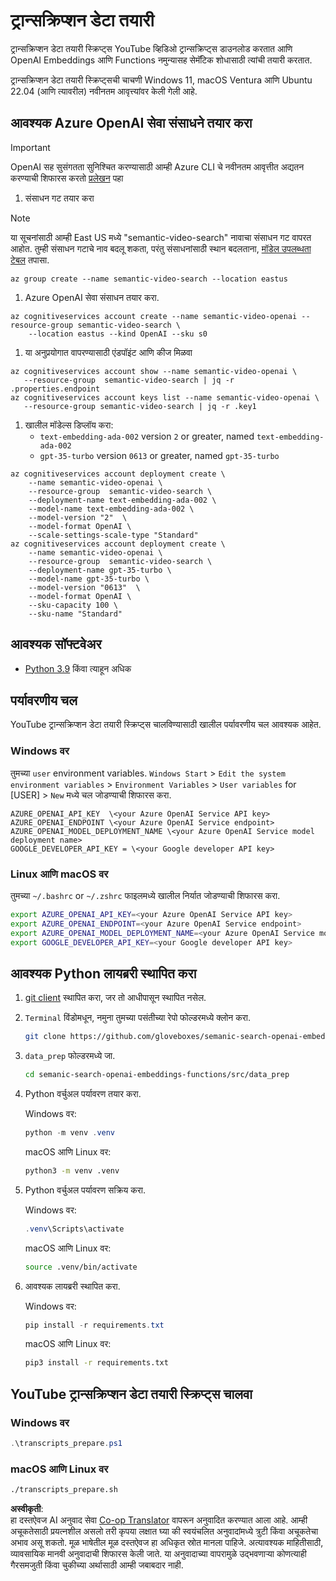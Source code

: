 <!--
CO_OP_TRANSLATOR_METADATA:
{
  "original_hash": "0d69f2d5814a698d3de5d0235940b5ae",
  "translation_date": "2025-05-19T18:48:18+00:00",
  "source_file": "08-building-search-applications/scripts/README.md",
  "language_code": "mr"
}
-->
# ट्रान्सक्रिप्शन डेटा तयारी

ट्रान्सक्रिप्शन डेटा तयारी स्क्रिप्ट्स YouTube व्हिडिओ ट्रान्सक्रिप्ट्स डाउनलोड करतात आणि OpenAI Embeddings आणि Functions नमुन्यासह सेमॅंटिक शोधासाठी त्यांची तयारी करतात.

ट्रान्सक्रिप्शन डेटा तयारी स्क्रिप्ट्सची चाचणी Windows 11, macOS Ventura आणि Ubuntu 22.04 (आणि त्यावरील) नवीनतम आवृत्त्यांवर केली गेली आहे.

## आवश्यक Azure OpenAI सेवा संसाधने तयार करा

> [!IMPORTANT]
> OpenAI सह सुसंगतता सुनिश्चित करण्यासाठी आम्ही Azure CLI चे नवीनतम आवृत्तीत अद्यतन करण्याची शिफारस करतो
> [प्रलेखन](https://learn.microsoft.com/cli/azure/update-azure-cli?WT.mc_id=academic-105485-koreyst) पहा

1. संसाधन गट तयार करा

> [!NOTE]
> या सूचनांसाठी आम्ही East US मध्ये "semantic-video-search" नावाचा संसाधन गट वापरत आहोत.
> तुम्ही संसाधन गटाचे नाव बदलू शकता, परंतु संसाधनांसाठी स्थान बदलताना, 
> [मॉडेल उपलब्धता टेबल](https://aka.ms/oai/models?WT.mc_id=academic-105485-koreyst) तपासा.

```console
az group create --name semantic-video-search --location eastus
```

1. Azure OpenAI सेवा संसाधन तयार करा.

```console
az cognitiveservices account create --name semantic-video-openai --resource-group semantic-video-search \
    --location eastus --kind OpenAI --sku s0
```

1. या अनुप्रयोगात वापरण्यासाठी एंडपॉइंट आणि कीज मिळवा

```console
az cognitiveservices account show --name semantic-video-openai \
   --resource-group  semantic-video-search | jq -r .properties.endpoint
az cognitiveservices account keys list --name semantic-video-openai \
   --resource-group semantic-video-search | jq -r .key1
```

1. खालील मॉडेल्स डिप्लॉय करा:
   - `text-embedding-ada-002` version `2` or greater, named `text-embedding-ada-002`
   - `gpt-35-turbo` version `0613` or greater, named `gpt-35-turbo`

```console
az cognitiveservices account deployment create \
    --name semantic-video-openai \
    --resource-group  semantic-video-search \
    --deployment-name text-embedding-ada-002 \
    --model-name text-embedding-ada-002 \
    --model-version "2"  \
    --model-format OpenAI \
    --scale-settings-scale-type "Standard"
az cognitiveservices account deployment create \
    --name semantic-video-openai \
    --resource-group  semantic-video-search \
    --deployment-name gpt-35-turbo \
    --model-name gpt-35-turbo \
    --model-version "0613"  \
    --model-format OpenAI \
    --sku-capacity 100 \
    --sku-name "Standard"
```

## आवश्यक सॉफ्टवेअर

- [Python 3.9](https://www.python.org/downloads/?WT.mc_id=academic-105485-koreyst) किंवा त्याहून अधिक

## पर्यावरणीय चल

YouTube ट्रान्सक्रिप्शन डेटा तयारी स्क्रिप्ट्स चालविण्यासाठी खालील पर्यावरणीय चल आवश्यक आहेत.

### Windows वर

तुमच्या `user` environment variables.
`Windows Start` > `Edit the system environment variables` > `Environment Variables` > `User variables` for [USER] > `New` मध्ये चल जोडण्याची शिफारस करा.

```text
AZURE_OPENAI_API_KEY  \<your Azure OpenAI Service API key>
AZURE_OPENAI_ENDPOINT \<your Azure OpenAI Service endpoint>
AZURE_OPENAI_MODEL_DEPLOYMENT_NAME \<your Azure OpenAI Service model deployment name>
GOOGLE_DEVELOPER_API_KEY = \<your Google developer API key>
```

### Linux आणि macOS वर

तुमच्या `~/.bashrc` or `~/.zshrc` फाइलमध्ये खालील निर्यात जोडण्याची शिफारस करा.

```bash
export AZURE_OPENAI_API_KEY=<your Azure OpenAI Service API key>
export AZURE_OPENAI_ENDPOINT=<your Azure OpenAI Service endpoint>
export AZURE_OPENAI_MODEL_DEPLOYMENT_NAME=<your Azure OpenAI Service model deployment name>
export GOOGLE_DEVELOPER_API_KEY=<your Google developer API key>
```

## आवश्यक Python लायब्ररी स्थापित करा

1. [git client](https://git-scm.com/downloads?WT.mc_id=academic-105485-koreyst) स्थापित करा, जर तो आधीपासून स्थापित नसेल.
1. `Terminal` विंडोमधून, नमुना तुमच्या पसंतीच्या रेपो फोल्डरमध्ये क्लोन करा.

    ```bash
    git clone https://github.com/gloveboxes/semanic-search-openai-embeddings-functions.git
    ```

1. `data_prep` फोल्डरमध्ये जा.

   ```bash
   cd semanic-search-openai-embeddings-functions/src/data_prep
   ```

1. Python वर्चुअल पर्यावरण तयार करा.

    Windows वर:

    ```powershell
    python -m venv .venv
    ```

    macOS आणि Linux वर:

    ```bash
    python3 -m venv .venv
    ```

1. Python वर्चुअल पर्यावरण सक्रिय करा.

   Windows वर:

   ```powershell
   .venv\Scripts\activate
   ```

   macOS आणि Linux वर:

   ```bash
   source .venv/bin/activate
   ```

1. आवश्यक लायब्ररी स्थापित करा.

   Windows वर:

   ```powershell
   pip install -r requirements.txt
   ```

   macOS आणि Linux वर:

   ```bash
   pip3 install -r requirements.txt
   ```

## YouTube ट्रान्सक्रिप्शन डेटा तयारी स्क्रिप्ट्स चालवा

### Windows वर

```powershell
.\transcripts_prepare.ps1
```

### macOS आणि Linux वर

```bash
./transcripts_prepare.sh
```

**अस्वीकृती**:  
हा दस्तऐवज AI अनुवाद सेवा [Co-op Translator](https://github.com/Azure/co-op-translator) वापरून अनुवादित करण्यात आला आहे. आम्ही अचूकतेसाठी प्रयत्नशील असलो तरी कृपया लक्षात घ्या की स्वयंचलित अनुवादांमध्ये त्रुटी किंवा अचूकतेचा अभाव असू शकतो. मूळ भाषेतील मूळ दस्तऐवज हा अधिकृत स्रोत मानला पाहिजे. अत्यावश्यक माहितीसाठी, व्यावसायिक मानवी अनुवादाची शिफारस केली जाते. या अनुवादाच्या वापरामुळे उद्भवणाऱ्या कोणत्याही गैरसमजुती किंवा चुकीच्या अर्थासाठी आम्ही जबाबदार नाही.